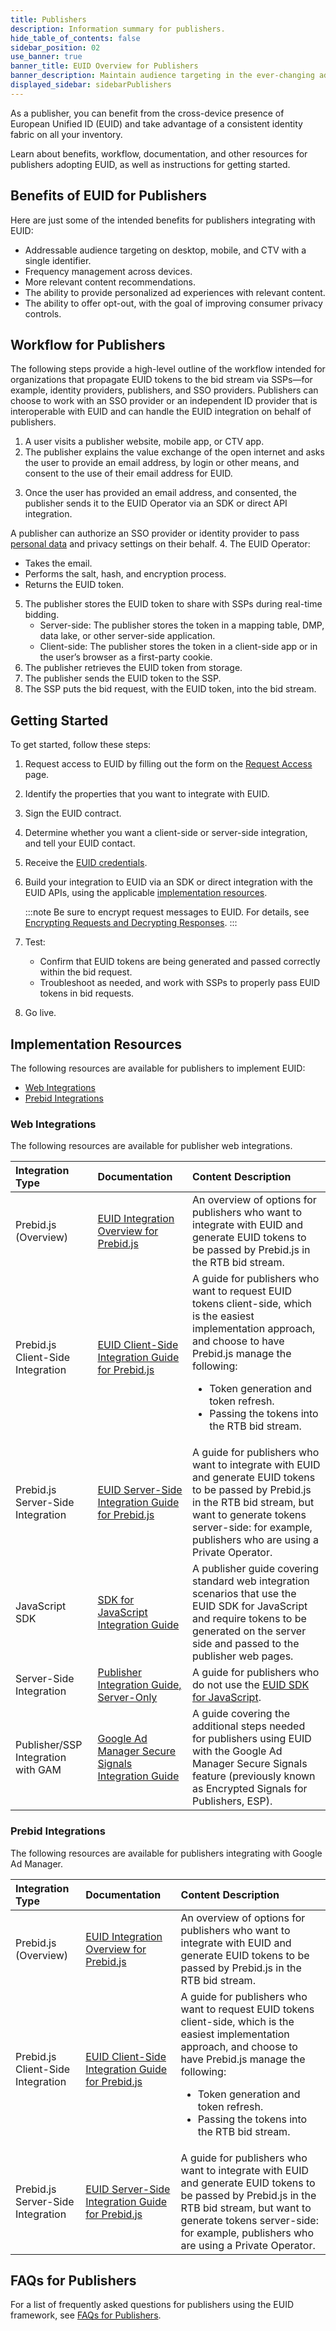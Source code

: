 ```yaml
---
title: Publishers
description: Information summary for publishers.
hide_table_of_contents: false
sidebar_position: 02
use_banner: true
banner_title: EUID Overview for Publishers
banner_description: Maintain audience targeting in the ever-changing advertising industry for better impression monetization and more relevance.
displayed_sidebar: sidebarPublishers
---
```


As a publisher, you can benefit from the cross-device presence of European Unified ID (EUID) and take advantage of a consistent identity fabric on all your inventory.

Learn about benefits, workflow, documentation, and other resources for publishers adopting EUID, as well as instructions for getting started.

## Benefits of EUID for Publishers

Here are just some of the intended benefits for publishers integrating with EUID:
- Addressable audience targeting on desktop, mobile, and CTV with a single identifier.
- Frequency management across devices.
- More relevant content recommendations.
- The ability to provide personalized ad experiences with relevant content.
- The ability to offer opt-out, with the goal of improving consumer privacy controls.

## Workflow for Publishers

The following steps provide a high-level outline of the workflow intended for organizations that propagate EUID tokens to the bid stream via SSPs&#8212;for example, identity providers, publishers, and SSO providers. Publishers can choose to work with an SSO provider or an independent ID provider that is interoperable with EUID and can handle the EUID integration on behalf of publishers.

1. A user visits a publisher website, mobile app, or CTV app.
2. The publisher explains the value exchange of the open internet and asks the user to provide an email address, by login or other means, and consent to the use of their email address for EUID.
<!-- uid2_only_ep_20240312: The publisher explains the value exchange of the open internet and asks the user to provide an email address or phone number, by login or other means. -->
<!-- euid_only_ep_20240312: The publisher explains the value exchange of the open internet and asks the user to provide an email address, by login or other means, and consent to the use of their email address for EUID. -->
3. Once the user has provided an email address, and consented, the publisher sends it to the EUID Operator via an SDK or direct API integration.
<!-- uid2_only_ep_20240312: Once the user has provided an email address or phone number, the publisher sends it to the UID2 Operator via an SDK or direct API integration. -->
<!-- euid_only_ep_20240312: Once the user has provided an email address, and consented, the publisher sends it to the EUID Operator via an SDK or direct API integration. -->

   A publisher can authorize an SSO provider or identity provider to pass [personal data](../ref-info/glossary-uid.md#gl-personal-data) and privacy settings on their behalf.
4. The EUID Operator:
   - Takes the email<!--  or phone number -->.
   - Performs the salt, hash, and encryption process.
   - Returns the EUID token.
5. The publisher stores the EUID token to share with SSPs during real-time bidding.
   - Server-side: The publisher stores the token in a mapping table, DMP, data lake, or other server-side application.
   - Client-side: The publisher stores the token in a client-side app or in the user’s browser as a first-party cookie.
6. The publisher retrieves the EUID token from storage.
6. The publisher sends the EUID token to the SSP.
7. The SSP puts the bid request, with the EUID token, into the bid stream.

<!-- The publisher requests updated EUID tokens using a refresh token. When applicable, the refresh token includes a user’s opt-out request. -->

<!-- ![Publisher Workflow](images/UID2PublisherAndSSPWorkflow.jpg) -->

## Getting Started

To get started, follow these steps:

1. Request access to EUID by filling out the form on the [Request Access](/request-access) page.
1. Identify the properties that you want to integrate with EUID.
1. Sign the EUID contract.
1. Determine whether you want a client-side or server-side integration, and tell your EUID contact. <!-- (**GWH_KK new page coming that we will link to**) -->
1. Receive the [EUID credentials](../getting-started/gs-credentials.md).
1. Build your integration to EUID via an SDK or direct integration with the EUID APIs, using the applicable [implementation resources](#implementation-resources).

   :::note
   Be sure to encrypt request messages to EUID. For details, see [Encrypting Requests and Decrypting Responses](../getting-started/gs-encryption-decryption.md).
   :::

1. Test: 

    - Confirm that EUID tokens are being generated and passed correctly within the bid request.
    - Troubleshoot as needed, and work with SSPs to properly pass EUID tokens in bid requests.
1. Go live.

## Implementation Resources

The following resources are available for publishers to implement EUID:

- [Web Integrations](#web-integrations)
- [Prebid Integrations](#prebid-integrations)

### Web Integrations

The following resources are available for publisher web integrations.

<!-- :::tip
For a detailed summary of web integration options, see [Web Integration Overview](../guides/integration-options-publisher-web.md).
::: -->

| Integration Type| Documentation | Content Description |
| :--- | :--- | :--- |
| Prebid.js (Overview) | [EUID Integration Overview for Prebid.js](../guides/integration-prebid.md) | An overview of options for publishers who want to integrate with EUID and generate EUID tokens to be passed by Prebid.js in the RTB bid stream. |
| Prebid.js Client-Side Integration | [EUID Client-Side Integration Guide for Prebid.js](../guides/integration-prebid-client-side.md) | A guide for publishers who want to request EUID tokens client-side, which is the easiest implementation approach, and choose to have Prebid.js manage the following: <ul><li>Token generation and token refresh.</li><li>Passing the tokens into the RTB bid stream.</li></ul> |
| Prebid.js Server-Side Integration | [EUID Server-Side Integration Guide for Prebid.js](../guides/integration-prebid-server-side.md) | A guide for publishers who want to integrate with EUID and generate EUID tokens to be passed by Prebid.js in the RTB bid stream, but want to generate tokens server-side: for example, publishers who are using a Private Operator. |
| JavaScript SDK | [SDK for JavaScript Integration Guide](../guides/publisher-client-side.md) | A publisher guide covering standard web integration scenarios that use the EUID SDK for JavaScript and require tokens to be generated on the server side and passed to the publisher web pages. |
| Server-Side Integration | [Publisher Integration Guide, Server-Only](../guides/custom-publisher-integration.md) | A guide for publishers who do not use the [EUID SDK for JavaScript](../sdks/client-side-identity.md). |
| Publisher/SSP Integration with GAM | [Google Ad Manager Secure Signals Integration Guide](../guides/google-ss-integration.md) | A guide covering the additional steps needed for publishers using EUID with the Google Ad Manager Secure Signals feature (previously known as Encrypted Signals for Publishers, ESP). |

### Prebid Integrations

The following resources are available for publishers integrating with Google Ad Manager.

| Integration Type| Documentation | Content Description |
| :--- | :--- | :--- |
| Prebid.js (Overview) | [EUID Integration Overview for Prebid.js](../guides/integration-prebid.md) | An overview of options for publishers who want to integrate with EUID and generate EUID tokens to be passed by Prebid.js in the RTB bid stream. |
| Prebid.js Client-Side Integration | [EUID Client-Side Integration Guide for Prebid.js](../guides/integration-prebid-client-side.md) | A guide for publishers who want to request EUID tokens client-side, which is the easiest implementation approach, and choose to have Prebid.js manage the following: <ul><li>Token generation and token refresh.</li><li>Passing the tokens into the RTB bid stream.</li></ul> |
| Prebid.js Server-Side Integration | [EUID Server-Side Integration Guide for Prebid.js](../guides/integration-prebid-server-side.md) | A guide for publishers who want to integrate with EUID and generate EUID tokens to be passed by Prebid.js in the RTB bid stream, but want to generate tokens server-side: for example, publishers who are using a Private Operator. |

## FAQs for Publishers

For a list of frequently asked questions for publishers using the EUID framework, see [FAQs for Publishers](/docs/getting-started/gs-faqs.md#faqs-for-publishers).